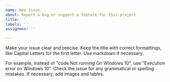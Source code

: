 ```yaml
---
name: New issue
about: Report a bug or suggest a feature for this project
title: ''
labels: ''
assignees: ''

---
```


Make your issue clear and precise. Keep the title with correct formattings, like Capital Letters for the first letter. Use markdown if necessary.

For example, instead of "code Not running On Windows 10", use "Execution error on Windows 10". Check the issue for any grammatical or spelling mistakes. If necessary, add images and tables.
